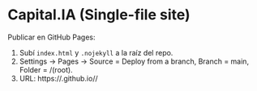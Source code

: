 # Capital.IA (Single-file site)
Publicar en GitHub Pages:
1) Subí `index.html` y `.nojekyll` a la raíz del repo.
2) Settings → Pages → Source = Deploy from a branch, Branch = main, Folder = /(root).
3) URL: https://<tu-usuario>.github.io/<nombre-del-repo>/